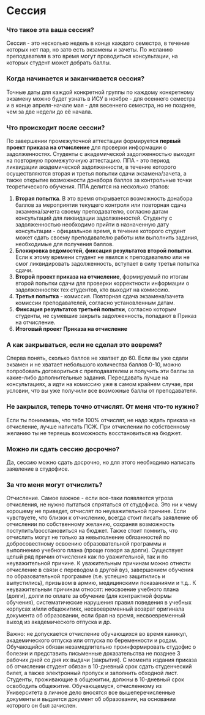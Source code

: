 # Сессия

### Что такое эта ваша сессия?

Сессия - это несколько недель в конце каждого семестра, в течение которых нет пар, но зато есть экзамены и зачеты. По желанию преподавателя в это время могут проводиться консультации, на которых студент может добрать баллы.

### Когда начинается и заканчивается сессия?

Точные даты для каждой конкретной группы по каждому конкретному экзамену можно будет узнать в ИСУ в ноябре - для осеннего семестра и в конце апреля-начале мая - для весеннего семестра, но не позднее, чем за две недели до её начала.

### Что происходит после сессии?

По завершении промежуточной аттестации формируется **первый проект приказа на отчисление** для проверки информации о задолженностях. Студенты с академической задолженностью выходят на повторную промежуточную аттестацию. ППА - это период ликвидации академической задолженности, в течение которого осуществляются вторая и третья попытки сдачи экзамена/зачета, а также открытие возможности донабора баллов за контрольные точки теоретического обучения. ППА делится на несколько этапов:

1. **Вторая попытка**. В это время открывается возможность донабора баллов за мероприятия текущего контроля или повторная сдача экзамена/зачета своему преподавателю, согласно датам консультаций для ликвидации задолженностей. Студенту с задолженностью необходимо прийти в назначенную дату консультации - официальное время, в течение которого студент может сдать своему преподавателю работы или выполнить задания, необходимые для получения баллов.
2. **Блокировка ведомостей, фиксация результатов второй попытки**. Если к этому времени студент не явился к преподавателю или не смог ликвидировать задолженность, вступает в силу третья попытка сдачи.
3. **Второй проект приказа на отчисление**, формируемый по итогам второй попытки сдачи для проверки корректности информации о задолженностях тех студентов, кто выходит на комиссию.
4. **Третья попытка** - комиссия. Повторная сдача экзамена/зачета комиссии преподавателей, согласно установленным датам.
5. **Фиксация результатов третьей попытки**, согласно которым студенты, не сумевшие закрыть задолженность, попадают в Приказ на отчисление.
6. **Итоговый проект Приказа на отчисление**

### А как закрываться, если не сделал это вовремя?

Сперва понять, сколько баллов не хватает до 60. Если вы уже сдали экзамен и не хватает небольшого количества баллов 0-10, можно попробовать договориться с преподавателем и получить эти баллы за какие-либо дополнительные задания. Пересдавать лучше на консультациях, а идти на комиссию уже в самом крайнем случае, при условии, что вы уже получили все возможные баллы от преподавателя.

### Не закрылся, теперь точно отчислят. От меня что-то нужно?

Если ты понимаешь, что тебя 100% отчислят, не надо ждать приказа на отчисление, лучше написать ПСЖ. При отчислении по собственному желанию ты не теряешь возможность восстановиться на бюджет.

### Можно ли сдать сессию досрочно?

Да, сессию можно сдать досрочно, но для этого необходимо написать заявление в студофисе.

### За что меня могут отчислить?

Отчисление. Самое важное - если все-таки появляется угроза отчисления, не нужно пытаться спрятаться от студофиса. Это ни к чему хорошему не приведет, отчислят по неуважительной причине. Если чувствуете, что близки к отчислению, всегда стоит писать заявление об отчислении по собственному желанию, сохраняя возможность поступить/восстановиться на бюджет. Также стоит помнить, что отчислить могут не только за невыполнение обязанностей по добросовестному освоению образовательной программы и выполнению учебного плана (проще говоря за долги). Существует целый ряд причин отчисления как по уважительной, так и по неуважительной причине. К уважительным причинам можно отнести отчисление в связи с переводом в другой вуз, завершением обучения по образовательной программе (т.е. успешно защитились и выпустились), призывом в армию, медицинскими показаниями и т.д.. К неуважительным причинам относят: неосвоение учебного плана (долги), долги по оплате за обучение (для контрактной формы обучения), систематические нарушения правил поведения в учебных корпусах и/или общежитиях, несвоевременный возврат оригинала документа об образовании, если брал на время, несвоевременный выход из академического отпуска и др.

Важно: не допускается отчисление обучающихся во время каникул, академического отпуска или отпуска по беременности и родам. Обучающийся обязан незамедлительно проинформировать студофис о болезни и представить письменные доказательства не позднее 3 рабочих дней со дня их выдачи (закрытия). С момента издания приказа об отчислении студент обязан в 10-дневный срок сдать студенческий билет, а также электронный пропуск и заполнить обходной лист. Студенты, проживающие в общежитии, должны в 10-дневный срок освободить общежитие. Обучающемуся, отчисленному из Университета в личное дело вносятся все вышеперечисленные документы и выдается документ об образовании, на основании которого он был зачислен.
